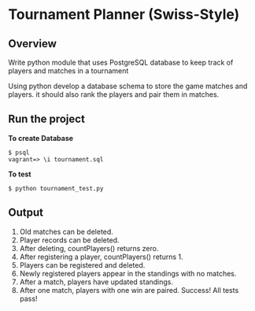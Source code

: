 # Tournament Planner (Swiss-Style)

## Overview

Write python module that uses PostgreSQL database to keep track of players and 
matches in a tournament

Using python develop a database schema to store the game matches and players. it should also rank the players and pair them in matches.


## Run the project

**To create Database**

```
$ psql
vagrant=> \i tournament.sql

```

**To test**

```
$ python tournament_test.py

```


## Output
1. Old matches can be deleted.
2. Player records can be deleted.
3. After deleting, countPlayers() returns zero.
4. After registering a player, countPlayers() returns 1.
5. Players can be registered and deleted.
6. Newly registered players appear in the standings with no matches.
7. After a match, players have updated standings.
8. After one match, players with one win are paired.
Success!  All tests pass!